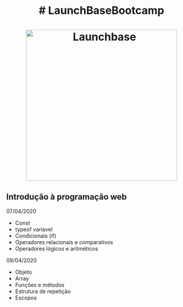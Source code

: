 
<h1 align="center">
    # LaunchBaseBootcamp<br><br>
    <img alt="Launchbase" src="https://storage.googleapis.com/golden-wind/bootcamp-launchbase/logo.png" width="400px" />
</h1>

<h2>Introdução à programação web</h2>
<p>07/04/2020</p>
<ul>
<li>Const</li>
<li>typeof variavel</li>
<li>Condicionais (if)</li>
<li>Operadores relacionais e comparativos</li>
<li>Operadores lógicos e aritméticos</li>
</ul>

<p>09/04/2020</p>
<ul>
<li>Objeto</li>
<li>Array</li>
<li>Funções e métodos</li>
<li>Estrutura de repetição</li>
<li>Escopos</li>
</ul>
